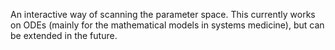 An interactive way of scanning the parameter space. This currently works on ODEs (mainly for the mathematical models in systems medicine), but can be extended in the future.
